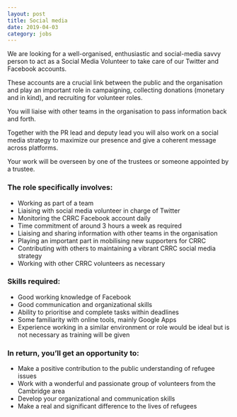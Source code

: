 ```yaml
---
layout: post
title: Social media
date: 2019-04-03
category: jobs
---
```


We are looking for a well-organised, enthusiastic and social-media savvy person to act as a Social Media Volunteer to take care of our Twitter and Facebook accounts.

These accounts are a crucial link between the public and the organisation and play an important role in campaigning, collecting donations (monetary and in kind), and recruiting for volunteer roles.

You will liaise with other teams in the organisation to pass information back and forth.

Together with the PR lead and deputy lead you will also work on a social media strategy to maximize our presence and give a coherent message across platforms.

Your work will be overseen by one of the trustees or someone appointed by a trustee.

### The role specifically involves:

- Working as part of a team
- Liaising with social media volunteer in charge of Twitter
- Monitoring the CRRC Facebook account daily
- Time commitment of around 3 hours a week as required
- Liaising and sharing information with other teams in the organisation
- Playing an important part in mobilising new supporters for CRRC
- Contributing with others to maintaining a vibrant CRRC social media strategy
- Working with other CRRC volunteers as necessary

### Skills required:

- Good working knowledge of Facebook
- Good communication and organizational skills
- Ability to prioritise and complete tasks within deadlines
- Some familiarity with online tools, mainly Google Apps
- Experience working in a similar environment or role would be ideal but is not necessary as training will be given

### In return, you’ll get an opportunity to:

- Make a positive contribution to the public understanding of refugee issues
- Work with a wonderful and passionate group of volunteers from the Cambridge area
- Develop your organizational and communication skills
- Make a real and significant difference to the lives of refugees
